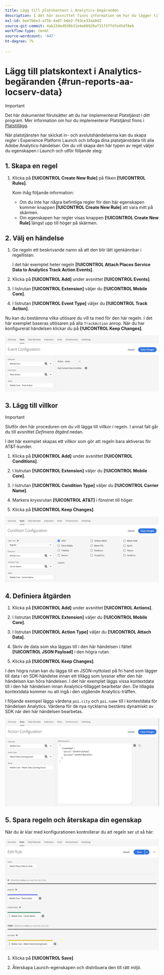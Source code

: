 ```yaml
---
title: Lägg till platskontext i Analytics-begäranden
description: I det här avsnittet finns information om hur du lägger till platskontext i Analytics-begäranden.
exl-id: bee7b6e3-a75b-4a07-b6e2-f93ce33aa042
source-git-commit: 4ab15ded930b31e4e06920af31f37fdfe45df8eb
workflow-type: tm+mt
source-wordcount: '447'
ht-degree: 7%

---
```


# Lägg till platskontext i Analytics-begäranden {#run-reports-aa-locserv-data}

>[!IMPORTANT]
>
>Det här dokumentet förutsätter att du har implementerat Platstjänst i ditt program. Mer information om hur du implementerar Platstjänst finns i [Platstillägg](/help/places-ext-aep-sdks/places-extension/places-extension.md).

När platstjänsten har skickat in- och avslutshändelserna kan du skapa regler i Experience Platform Launch och bifoga dina platstjänstdata till alla Adobe Analytics-händelser. Om du vill skapa den här typen av regel väljer du egenskapen i Launch och utför följande steg:

## 1. Skapa en regel

1. Klicka på **[!UICONTROL Create New Rule]** på fliken **[!UICONTROL Rules]**.

   Kom ihåg följande information:
   * Om du inte har några befintliga regler för den här egenskapen kommer knappen **[!UICONTROL Create New Rule]** att vara mitt på skärmen.
   * Om egenskapen har regler visas knappen **[!UICONTROL Create New Rule]** längst upp till höger på skärmen.

## 2. Välj en händelse

1. Ge regeln ett beskrivande namn så att den blir lätt igenkännbar i regellistan.

   I det här exemplet heter regeln **[!UICONTROL Attach Places Service Data to Analytics Track Action Events]**.

1. Klicka på **[!UICONTROL Add]** under avsnittet **[!UICONTROL Events]**.

1. I listrutan **[!UICONTROL Extension]** väljer du **[!UICONTROL Mobile Core]**.

1. I listrutan **[!UICONTROL Event Type]** väljer du **[!UICONTROL Track Action]**.

Nu kan du bestämma vilka utlösare du vill ta med för den här regeln. I det här exemplet baseras utlösaren på alla `TrackAction` anrop. När du har konfigurerat händelsen klickar du på **[!UICONTROL Keep Changes]**.

![&quot;skapa en händelse&quot;](/help/assets/ad-setEvent_use-analytics-data.png)


## 3. Lägg till villkor

>[!IMPORTANT]
>
>Slutför den här proceduren om du vill lägga till villkor i regeln. I annat fall går du till avsnittet *Definiera åtgärd* nedan.

I det här exemplet skapas ett villkor som gör att regeln bara aktiveras för AT&amp;T-kunder.

1. Klicka på **[!UICONTROL Add]** under avsnittet **[!UICONTROL Conditions]**.

1. I listrutan **[!UICONTROL Extension]** väljer du **[!UICONTROL Mobile Core]**.

1. I listrutan **[!UICONTROL Condition Type]** väljer du **[!UICONTROL Carrier Name]**.

1. Markera kryssrutan **[!UICONTROL AT&T]** i fönstret till höger.

1. Klicka på **[!UICONTROL Keep Changes]**.

![&quot;skapa ett villkor&quot;](/help/assets/ad-setCondition_use-analytics-data.png)

## 4. Definiera åtgärden

1. Klicka på **[!UICONTROL Add]** under avsnittet **[!UICONTROL Actions]**.

1. I listrutan **[!UICONTROL Extension]** väljer du **[!UICONTROL Mobile Core]**.

1. I listrutan **[!UICONTROL Action Type]** väljer du **[!UICONTROL Attach Data]**.

1. Skriv de data som ska läggas till i den här händelsen i fältet **[!UICONTROL JSON Payload]** i den högra rutan.

1. Klicka på **[!UICONTROL Keep Changes]**.

I den högra rutan kan du lägga till en JSON-nyttolast på fri hand som lägger till data i en SDK-händelse innan ett tillägg som lyssnar efter den här händelsen kan höra händelsen. I det här exemplet läggs vissa kontextdata till i den här händelsen innan Analytics-tillägget bearbetar den. De tillagda kontextdata kommer nu att ingå i den utgående Analytics-träffen.

I följande exempel läggs värdena `poi.city` och `poi.name` till i kontextdata för händelsen Analytics. Värdena för de nya nycklarna bestäms dynamiskt av SDK när den här händelsen bearbetas.

![&quot;skapa en åtgärd&quot;](/help/assets/ad-setAction_use-analytics-data.png)

## 5. Spara regeln och återskapa din egenskap

När du är klar med konfigurationen kontrollerar du att regeln ser ut så här:

![&quot;regeln är slutförd.&quot;](/help/assets/ad-ruleComplete_use-analytics-data.png)

1. Klicka på **[!UICONTROL Save]**

1. Återskapa Launch-egenskapen och distribuera den till rätt miljö.
